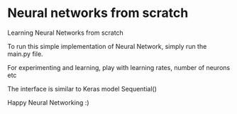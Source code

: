 # Neural networks from scratch
Learning Neural Networks from scratch

To run this simple implementation of Neural Network, simply run the main.py file. 

For experimenting and learning, play with learning rates, number of neurons etc 

The interface is similar to Keras model Sequential() 

Happy Neural Networking :)

